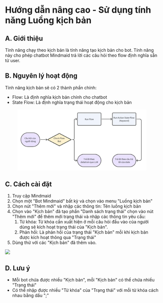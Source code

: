 # Hướng dẫn nâng cao - Sử dụng tính năng Luồng kịch bản

## A. Giới thiệu

Tính năng chạy theo kịch bản là tính năng tạo kịch bản cho bot. Tính năng này cho phép chatbot Mindmaid trả lời các câu hỏi theo flow định nghĩa sẵn từ user.

## B. Nguyên lý hoạt động

Tính năng kịch bản sẽ có 2 thành phần chính:

* Flow: Là định nghĩa kịch bản chính cho chatbot
* State Flow: Là định nghĩa trạng thái hoạt động cho kịch bản

<figure><img src="../.gitbook/assets/image.png" alt=""><figcaption></figcaption></figure>

## C. Cách cài đặt

1. Truy cập Mindmaid
2. Chọn một "Bot Mindmaid" bất kỳ và chọn vào menu "Luồng kịch bản"
3. Chọn nút "Thêm mới" và nhập các thông tin: Tên luồng kịch bản
4. Chọn vào "Kịch bản" đã tạo phần "Danh sách trạng thái" chọn vào nút "Thêm mới" để thêm mới trạng thái và nhập các thông tin yêu cầu:
   1. Từ khóa: Từ khóa cần xuất hiện ở mỗi câu hỏi đầu vào của người dùng sẽ kích hoạt trạng thái của "Kịch bản".
   2. Phản hồi: Là phản hồi của trạng thái "Kịch bản" mỗi khi kịch bản được kích hoạt thông qua "Trạng thái"
5. Dùng thử với các "Kịch bản" đã thêm vào.

![](https://aivgroupworking.sg.larksuite.com/space/api/box/stream/download/asynccode/?code=ZmFkYTg1NDlhOWY4ZjI4ZTFiNzgwODkzYjAxZmJjODJfeXV0SWRFcHVrUjUzMUdRdDVQMVFzVDNvN0FnQzI2QmZfVG9rZW46UjI1OGJDWVFKb2RWVXJ4RUpmUWxQRUg3Z3BmXzE3MDgyNjE5MDc6MTcwODI2NTUwN19WNA)

## D. Lưu ý

* Mỗi bot chứa được nhiều "Kịch bản", mỗi "Kịch bản" có thể chứa nhiều "Trạng thái"
* Có thể nhập được nhiều "Từ khóa" của "Trạng thái" với mỗi từ khóa cách nhau bằng dấu ";"
